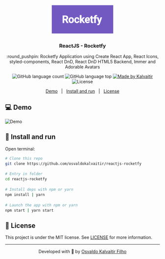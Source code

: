 <h1 align="center">
    <img src="/.github/assets/logo.png"
    width="200px"
    alt="Logo" />
</h1>

<h3 align="center">
  ReactJS - Rocketfy
</h3>

<p align="center">
  :round_pushpin: Rocketfy Application using Create React App, React Icons, styled-components, React DnD, React DnD HTML5 Backend, Immer and Adorable Avatars
</p>

<p align="center">
  <img alt="GitHub language count" src="https://img.shields.io/github/languages/count/osvaldokalvaitir/reactjs-rocketfy.svg?color=00A83A">

  <img alt="GitHub language top" src="https://img.shields.io/github/languages/top/osvaldokalvaitir/reactjs-rocketfy.svg?color=00A83A">

  <a href="https://kalvaitir.com/">
    <img alt="Made by Kalvaitir" src="https://img.shields.io/badge/made%20by-Kalvaitir-00A83A">
  </a>

  <img alt="License" src="https://img.shields.io/badge/license-MIT-00A83A">
</p>

<p align="center">
  <a href="#computer-demo">Demo</a>&nbsp;&nbsp;&nbsp;|&nbsp;&nbsp;&nbsp;<a href="#wrench-install-and-run">Install and run</a>&nbsp;&nbsp;&nbsp;|&nbsp;&nbsp;&nbsp;<a href="#memo-license">License</a>
</p>

## :computer: Demo

![Demo](/.github/assets/demo.png)

## :wrench: Install and run

Open terminal:

```sh
# Clone this repo
git clone https://github.com/osvaldokalvaitir/reactjs-rocketfy

# Entry in folder
cd reactjs-rocketfy

# Install deps with npm or yarn
npm install | yarn

# Launch the app with npm or yarn
npm start | yarn start
```

## :memo: License

This project is under the MIT license. See [LICENSE](/LICENSE) for more information.

---

<p align="center">
Developed with 💚 by <a href="https://www.linkedin.com/in/osvaldokalvaitir">Osvaldo Kalvaitir Filho</a>
</p>
